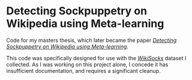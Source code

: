 # Detecting Sockpuppetry on Wikipedia using Meta-learning

Code for my masters thesis, which later became the paper [*Detecting Sockpuppetry on Wikipedia using Meta-learning*](https://aclanthology.org/2025.acl-long.1083/).

This code was specifically designed for use with the [*WikiSocks*](https://github.com/lraszewski/wiki-socks/) dataset I collected. As I was working on this project alone, I concede it has insufficient documentation, and requires a significant cleanup.
